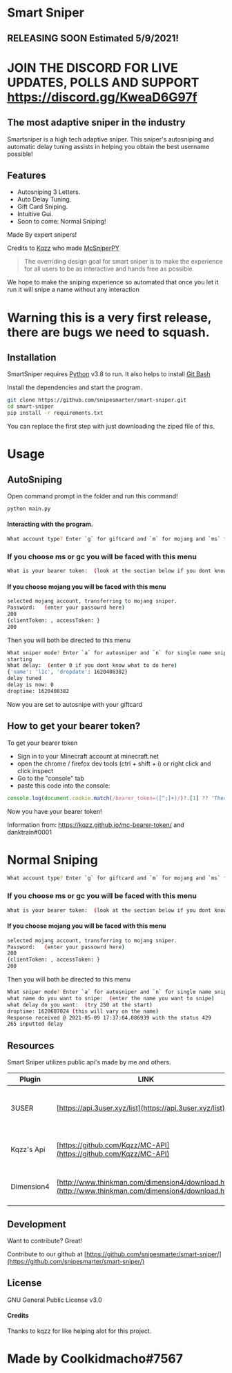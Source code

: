 # Smart Sniper

## RELEASING SOON Estimated 5/9/2021!
# JOIN THE DISCORD FOR LIVE UPDATES, POLLS AND SUPPORT https://discord.gg/KweaD6G97f
## The most adaptive sniper in the industry 

Smartsniper is a high tech adaptive sniper. This sniper's autosniping and automatic delay tuning assists in helping you obtain the best username possible!

## Features

- Autosniping 3 Letters.
- Auto Delay Tuning.
- Gift Card Sniping.
- Intuitive Gui.
- Soon to come: Normal Sniping!

Made By expert snipers!

Credits to [Kqzz] who made [McSniperPY]

> The overriding design goal for smart sniper
> is to make the experience for all users
> to be as interactive and hands free as possible.

We hope to make the sniping experience so automated that once you let it run it will snipe a name without any interaction
# Warning this is a very first release, there are bugs we need to squash.
## Installation

SmartSniper requires [Python](https://www.python.org/) v3.8 to run.
It also helps to install [Git Bash](https://git-scm.com/download/win)

Install the dependencies and start the program.

```sh
git clone https://github.com/snipesmarter/smart-sniper.git
cd smart-sniper
pip install -r requirements.txt
```
You can replace the first step with just downloading the ziped file of this.

# Usage

## AutoSniping

Open command prompt in the folder and run this command!
```sh
python main.py
```
#### Interacting with the program.

```sh
What account type? Enter `g` for giftcard and `m` for mojang and `ms` for microsoft accounts: (choose your account)
```
### If you choose ms or gc you will be faced with this menu
```sh
What is your bearer token:  (look at the section below if you dont know what this means, or how to get it!)
```
#### If you choose mojang you will be faced with this menu
```sh
selected mojang account, transferring to mojang sniper.                                                                 Account Email: (enter your mojang email here)
Password:   (enter your passowrd here)
200
{clientToken: , accessToken: }
200
```
Then you will both be directed to this menu
```sh
What sniper mode? Enter `a` for autosniper and `n` for single name sniping: a
starting
What delay:  (enter 0 if you dont know what to do here)
{'name': 'l1c', 'dropdate': 1620408382}
delay tuned
delay is now: 0
droptime: 1620408382
```
Now you are set to autosnipe with your giftcard

## How to get your bearer token?
To get your bearer token 
 - Sign in to your Minecraft account at minecraft.net
 - open the chrome / firefox dev tools (ctrl + shift + i) or right click and click inspect
 - Go to the "console" tab
 - paste this code into the console:
```js
console.log(document.cookie.match(/bearer_token=([^;]+)/)?.[1] ?? 'There is no bearer token in your cookies, make sure you are on minecraft.net and that you are logged into your account.')
```
Now you have your bearer token!

Information from: https://kqzz.github.io/mc-bearer-token/ and danktrain#0001

# Normal Sniping

```sh
What account type? Enter `g` for giftcard and `m` for mojang and `ms` for microsoft accounts: (choose your account)
```
### If you choose ms or gc you will be faced with this menu
```sh
What is your bearer token:  (look at the section below if you dont know what this means, or how to get it!)
```
#### If you choose mojang you will be faced with this menu
```sh
selected mojang account, transferring to mojang sniper.                                                                 Account Email: (enter your mojang email here)
Password:   (enter your passowrd here)
200
{clientToken: , accessToken: }
200
```
Then you will both be directed to this menu
```sh
What sniper mode? Enter `a` for autosniper and `n` for single name sniping: n
what name do you want to snipe:  (enter the name you want to snipe)
what delay do you want:  (try 250 at the start)
droptime: 1620607024 (this will vary on the name)
Response received @ 2021-05-09 17:37:04.086939 with the status 429                                                      Response received @ 2021-05-09 17:37:04.105448 with the status 403                                                      Response received @ 2021-05-09 17:37:04.123321 with the status 200
265 inputted delay                                                                                                      0:00:00.123813                                                                                                          ['00', '123813']                                                                                                        changeint 23                                                                                                            delay: 265  tuned_delay  288
```

## Resources

Smart Sniper utilizes public api's made by me and others.

| Plugin | LINK | REASON |
| ------ | ------ | ------ |
| 3USER | [https://api.3user.xyz/list](https://api.3user.xyz/list) | Public Api to check upcoming 3 letter names!
| Kqzz's Api | [https://github.com/Kqzz/MC-API](https://github.com/Kqzz/MC-API) | To check droptimes for snipes.
| Dimension4 | [http://www.thinkman.com/dimension4/download.htm](http://www.thinkman.com/dimension4/download.htm) | To sync time with world servers.


## Development

Want to contribute? Great!

Contribute to our github at [https://github.com/snipesmarter/smart-sniper/](https://github.com/snipesmarter/smart-sniper/)


## License

GNU General Public License v3.0



[//]: # (These are reference links used in the body of this note and get stripped out when the markdown processor does its job. There is no need to format nicely because it shouldn't be seen. Thanks SO - http://stackoverflow.com/questions/4823468/store-comments-in-markdown-syntax)

   [Kqzz]: <https://github.com/Kqzz>
   [McSniperPy]: <https://mcsniperpy.com/>

#### Credits

Thanks to kqzz for like helping alot for this project.

# Made by Coolkidmacho#7567
